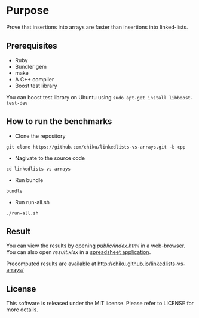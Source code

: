 Purpose
=======

Prove that insertions into arrays are faster than insertions into linked-lists.

Prerequisites
-------------
* Ruby
* Bundler gem
* make
* A C++ compiler
* Boost test library

You can boost test library on Ubuntu using ```sudo apt-get install libboost-test-dev```


How to run the benchmarks
-------------------------

* Clone the repository
```
git clone https://github.com/chiku/linkedlists-vs-arrays.git -b cpp
```
* Nagivate to the source code
```
cd linkedlists-vs-arrays
```
* Run bundle
```
bundle
```
* Run run-all.sh
```
./run-all.sh
```

Result
------

You can view the results by opening *public/index.html* in a web-browser. You can also open *result.xlsx* in a [spreadsheet application](https://www.libreoffice.org/download/).

Precomputed results are available at http://chiku.github.io/linkedlists-vs-arrays/

License
-------
This software is released under the MIT license. Please refer to LICENSE for more details.
